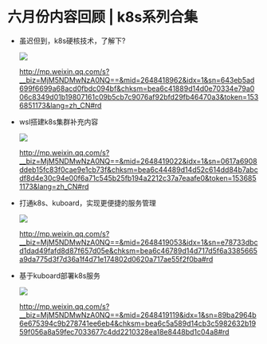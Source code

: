 # 六月份内容回顾 | k8s系列合集



- 虽迟但到，k8s硬核技术，了解下?

  ![](
https://syske-pic-bed.oss-cn-hangzhou.aliyuncs.com/imgs/face-img-3ba6c587ed6f4b9c8956ab6cde67e141.jpg)

  http://mp.weixin.qq.com/s?__biz=MjM5NDMwNzA0NQ==&mid=2648418962&idx=1&sn=643eb5ad699f6699a68acd0fbdc094bf&chksm=bea6c41889d14d0e70334e79a006c8349d01b19807161c09b5cb7c9076af92bfd29fb46470a3&token=1536851173&lang=zh_CN#rd

- wsl搭建k8s集群补充内容

  ![](
https://syske-pic-bed.oss-cn-hangzhou.aliyuncs.com/imgs/face-img-daa53edf923f45328ed5e37da7f0ba5f.jpg)

  http://mp.weixin.qq.com/s?__biz=MjM5NDMwNzA0NQ==&mid=2648419022&idx=1&sn=0617a6908ddeb15fc83f0cae9e1cb73f&chksm=bea6c44489d14d52c614dd84b7abcdf8d4e30c94e00f6a71c545b25fb194a2212c37a7eaafe0&token=1536851173&lang=zh_CN#rd

- 打通k8s、kuboard，实现更便捷的服务管理

  ![](
https://syske-pic-bed.oss-cn-hangzhou.aliyuncs.com/imgs/face-img-427f5520df1c40e88f3bfe5501312b94.jpg)

  http://mp.weixin.qq.com/s?__biz=MjM5NDMwNzA0NQ==&mid=2648419053&idx=1&sn=e78733dbcd1dad49fafd8d87f657d05e&chksm=bea6c46789d14d717d5f6a3385665a9da775d3f7d36a1f4d71e174802d0620a717ae55f2f0ba#rd

- 基于kuboard部署k8s服务

  ![](
https://syske-pic-bed.oss-cn-hangzhou.aliyuncs.com/imgs/face-img-20fd257a4a5c4e0f891284fcc49fa7ae.jpg)

  http://mp.weixin.qq.com/s?__biz=MjM5NDMwNzA0NQ==&mid=2648419119&idx=1&sn=89ba2964b6e675394c9b278741ee6eb4&chksm=bea6c5a589d14cb3c5982632b1959f056a8a59fec7033677c4dd2210328ea18e8448bd1c04a8#rd
  
  